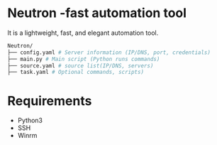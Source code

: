 # Neutron -fast automation tool
It is a lightweight, fast, and elegant automation tool.
~~~sh
Neutron/
├── config.yaml # Server information (IP/DNS, port, credentials)
├── main.py # Main script (Python runs commands)
├── source.yaml # source list(IP/DNS, servers)
├── task.yaml # Optional commands, scripts)
~~~

# Requirements
- Python3
- SSH
- Winrm


